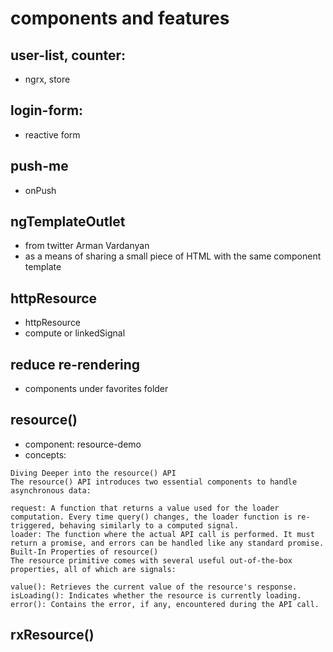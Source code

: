 # components and features

## user-list, counter:

- ngrx, store

## login-form:

- reactive form

## push-me

- onPush

## ngTemplateOutlet

- from twitter Arman Vardanyan
- as a means of sharing a small piece of HTML with the same component template

## httpResource

- httpResource
- compute or linkedSignal

## reduce re-rendering

- components under favorites folder

## resource()

- component: resource-demo
- concepts:

```
Diving Deeper into the resource() API
The resource() API introduces two essential components to handle asynchronous data:

request: A function that returns a value used for the loader computation. Every time query() changes, the loader function is re-triggered, behaving similarly to a computed signal.
loader: The function where the actual API call is performed. It must return a promise, and errors can be handled like any standard promise.
Built-In Properties of resource()
The resource primitive comes with several useful out-of-the-box properties, all of which are signals:

value(): Retrieves the current value of the resource's response.
isLoading(): Indicates whether the resource is currently loading.
error(): Contains the error, if any, encountered during the API call.
```

## rxResource()
